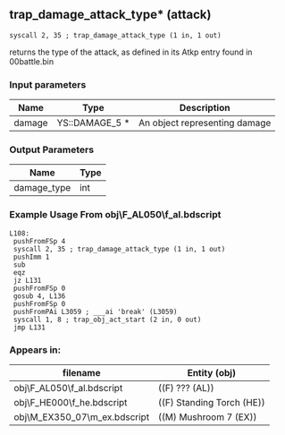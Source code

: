 ## trap_damage_attack_type* (attack)

`syscall 2, 35 ; trap_damage_attack_type (1 in, 1 out)`

returns the type of the attack, as defined in its Atkp entry found in 00battle.bin

### Input parameters
| Name | Type | Description
|------|------|------------
| damage   | YS::DAMAGE_5 *   | An object representing damage


### Output Parameters
| Name | Type
|------|-----
| damage_type   | int   
### Example Usage From obj\F_AL050\f_al.bdscript
```plaintext
L108:
 pushFromFSp 4
 syscall 2, 35 ; trap_damage_attack_type (1 in, 1 out)
 pushImm 1
 sub 
 eqz 
 jz L131
 pushFromFSp 0
 gosub 4, L136
 pushFromFSp 0
 pushFromPAi L3059 ; ___ai 'break' (L3059)
 syscall 1, 8 ; trap_obj_act_start (2 in, 0 out)
 jmp L131
```


### Appears in:
| filename | Entity (obj)
|----------|-------------
| obj\F_AL050\f_al.bdscript       | ((F) ??? (AL))          
| obj\F_HE000\f_he.bdscript       | ((F) Standing Torch (HE))          
| obj\M_EX350_07\m_ex.bdscript       | ((M) Mushroom 7 (EX))          



